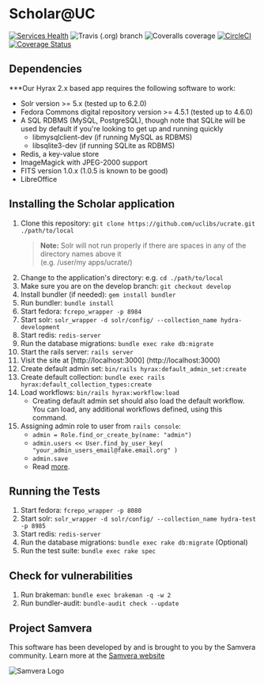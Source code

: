 # Scholar@UC
[![Services Health](https://scholaratuc.montastic.io/badge)](https://scholaratuc.montastic.io)
![Travis (.org) branch](https://img.shields.io/travis/uclibs/ucrate/develop.svg) ![Coveralls coverage](https://img.shields.io/coveralls/github/uclibs/ucrate/develop.svg)
[![CircleCI](https://circleci.com/gh/uclibs/ucrate.svg?style=svg)](https://circleci.com/gh/uclibs/ucrate)
[![Coverage Status](https://coveralls.io/repos/github/uclibs/ucrate/badge.svg?branch=main)](https://coveralls.io/github/uclibs/ucrate?branch=main)

## Dependencies

***Our Hyrax 2.x based app requires the following software to work:

* Solr version >= 5.x (tested up to 6.2.0)
* Fedora Commons digital repository version >= 4.5.1 (tested up to 4.6.0)
* A SQL RDBMS (MySQL, PostgreSQL), though note that SQLite will be used by default if you're looking to get up and running quickly
  * libmysqlclient-dev (if running MySQL as RDBMS)
  * libsqlite3-dev (if running SQLite as RDBMS)
* Redis, a key-value store
* ImageMagick with JPEG-2000 support
* FITS version 1.0.x (1.0.5 is known to be good)
* LibreOffice

## Installing the Scholar application

1. Clone this repository: `git clone https://github.com/uclibs/ucrate.git ./path/to/local`
    > **Note:** Solr will not run properly if there are spaces in any of the directory names above it <br />(e.g. /user/my apps/ucrate/)
1. Change to the application's directory: e.g. `cd ./path/to/local`  
1. Make sure you are on the develop branch: `git checkout develop`
1. Install bundler (if needed): `gem install bundler`
1. Run bundler: `bundle install`
1. Start fedora: ```fcrepo_wrapper -p 8984```
1. Start solr: ```solr_wrapper -d solr/config/ --collection_name hydra-development```
1. Start redis: ```redis-server```
1. Run the database migrations: `bundle exec rake db:migrate`
1. Start the rails server: `rails server`
1. Visit the site at [http://localhost:3000] (http://localhost:3000)
1. Create default admin set: ```bin/rails hyrax:default_admin_set:create```
1. Create default collection: ```bundle exec rails hyrax:default_collection_types:create```
1. Load workflows: ```bin/rails hyrax:workflow:load```
    * Creating default admin set should also load the default workflow. You can load, any additional workflows defined, using this command.
1. Assigning admin role to user from `rails console`:
    * ```admin = Role.find_or_create_by(name: "admin")```
    * ```admin.users << User.find_by_user_key( "your_admin_users_email@fake.email.org" )```
    * ```admin.save```
    * Read [more](https://github.com/samvera/hyrax/wiki/Making-Admin-Users-in-Hyrax).

## Running the Tests
1. Start fedora: ```fcrepo_wrapper -p 8080```
1. Start solr: ```solr_wrapper -d solr/config/ --collection_name hydra-test -p 8985```
1. Start redis: ```redis-server```
1. Run the database migrations: ```bundle exec rake db:migrate``` (Optional)
1. Run the test suite: ```bundle exec rake spec```

## Check for vulnerabilities
1. Run brakeman: ```bundle exec brakeman -q -w 2```
1. Run bundler-audit: ```bundle-audit check --update```

## Project Samvera
This software has been developed by and is brought to you by the Samvera community. Learn more at the
[Samvera website](http://projecthydra.org)

![Samvera Logo](https://wiki.duraspace.org/download/thumbnails/87459292/samvera-fall-font2-200w.png?version=1&modificationDate=1498550535816&api=v2)
